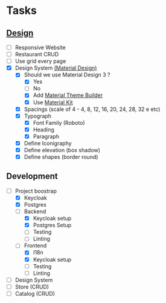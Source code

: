 # Tasks

## [Design](https://www.figma.com/file/DEv8lkKsKif0hOmOt05KRt/mefood?type=design&node-id=0%3A1&mode=design&t=TwkMhzCoyQUUPDkl-1)
  - [ ] Responsive Website
  - [ ] Restaurant CRUD
  - [ ] Use grid every page
  - [X] Design System [(Material Design)](https://m3.material.io/)
    - [X] Should we use Material Design 3 ?
      - [x] Yes
      - [ ] No
      - [x] Add [Material Theme Builder](https://www.figma.com/community/plugin/1034969338659738588/material-theme-builder)
      - [x] Use [Material Kit](https://www.figma.com/community/file/1035203688168086460)
    - [x] Spacings (scale of 4 - 4, 8, 12, 16, 20, 24, 28, 32 e etc)
    - [x] Typograph
      - [x] Font Family (Roboto)
      - [x] Heading
      - [x] Paragraph
    - [x] Define Iconigraphy
    - [x] Define elevation (box shadow)
    - [x] Define shapes (border round)
  
## Development
- [ ] Project boostrap
  - [x] Keycloak
  - [x] Postgres
  - [ ] Backend
    - [x] Keycloak setup
    - [x] Postgres Setup
    - [ ] Testing
    - [ ] Linting
  - [ ] Frontend
    - [x] I18n
    - [x] Keycloak setup
    - [ ] Testing
    - [ ] Linting
- [ ] Design System
- [ ] Store (CRUD)
- [ ] Catalog (CRUD)
